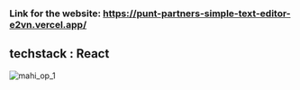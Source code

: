 ### Link for the website: https://punt-partners-simple-text-editor-e2vn.vercel.app/

## techstack : React



![mahi_op_1](https://github.com/user-attachments/assets/da75d4fb-4223-4e83-91aa-f9b4af0e927a)
